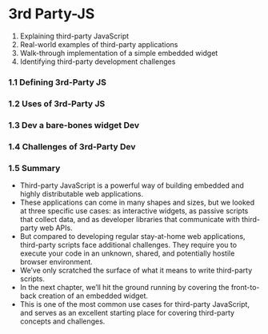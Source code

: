 # 3rd Party-JS

1. Explaining third-party JavaScript
2. Real-world examples of third-party applications
3. Walk-through implementation of a simple embedded widget
4. Identifying third-party development challenges

### **1.1 Defining 3rd-Party JS**

### **1.2 Uses of 3rd-Party JS**

### **1.3 Dev a bare-bones widget Dev**

### **1.4 Challenges of 3rd-Party Dev**

### **1.5 Summary**

- Third-party JavaScript is a powerful way of building embedded and highly distributable web applications.
- These applications can come in many shapes and sizes, but we looked at three specific use cases: as interactive widgets, as passive scripts that collect data, and as developer libraries that communicate with third-party web APIs.
- But compared to developing regular stay-at-home web applications, third-party scripts face additional challenges. They require you to execute your code in an unknown, shared, and potentially hostile browser environment.
- We’ve only scratched the surface of what it means to write third-party scripts.
- In the next chapter, we’ll hit the ground running by covering the front-to-back creation of an embedded widget.
- This is one of the most common use cases for third-party JavaScript, and serves as an excellent starting place for covering third-party concepts and challenges.
